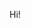 Hi! 

<!-- My name is Dominika Marczyńska. I am a front-end developer with a big passion for learning new skills and technologies. 

I am an ambitious, goal-oriented person that loves new challenges. Originally, I graduated from Architecture and have been working as an Architect for about 5 years. 
This experience helped me to develop <span>problem-solving skills, good work organisation, focusing on details as long as successfull umiejętność pracy z klientem. 
All of these qualities have helped me a lot in creating web-dev applications, which has quickly become my big passion.Ukończyłam szereg kursów na Udemy obejmujące 
programowanie przy użyciu takich technologii jak HTML5, CSS, JS, Bootstrap, Sass, Gulp, Node-js. Right now I'm focusing on learning React and Git and everyday 
improving my coding skills. -->

<!--
**dominikamar/dominikamar** is a ✨ _special_ ✨ repository because its `README.md` (this file) appears on your GitHub profile.

Here are some ideas to get you started:

- 🔭 I’m currently working on ...
- 🌱 I’m currently learning ...
- 👯 I’m looking to collaborate on ...
- 🤔 I’m looking for help with ...
- 💬 Ask me about ...
- 📫 How to reach me: ...
- 😄 Pronouns: ...
- ⚡ Fun fact: ...
-->
